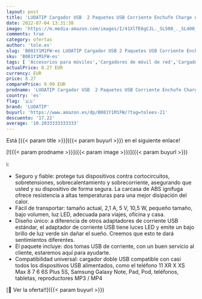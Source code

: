 ```yaml
---
layout: post
title: 'LUOATIP Cargador USB  2 Paquetes USB Corriente Enchufe Charge de Pared 2.1A/5V Fuentes Dobles para iPhone XS MAX XR X 8/7/6S Plus  Samsung Galaxy/Note S8+/7 LG 6/5  iPad 4/3/2 Air Mini Pod  Xiaomi'
date: 2022-07-04 13:31:38
image: 'https://m.media-amazon.com/images/I/41XlTE6gCJL._SL500_._SL400_.jpg'
comments: true
category: ofertas
author: 'tole.es'
slug: 'B081Y1M1FW-es LUOATIP Cargador USB 2 Paquetes USB Corriente Enchufe...'
sku: 'B081Y1M1FW-es'
tags: [ 'Accesorios para móviles','Cargadores de móvil de red','Cargadores para móviles','Comunicación móvil y accesorios','Electrónica','ipad','iphone','luoatip','🇪🇸', ]
actualPrice: 8.27 EUR
currency: EUR
price: 8.27
comparePrice: 9.99 EUR
prodname: 'LUOATIP Cargador USB  2 Paquetes USB Corriente Enchufe Charge de Pared 2.1A/5V Fuentes Dobles para iPhone XS MAX XR X 8/7/6S Plus  Samsung Galaxy/Note S8+/7 LG 6/5  iPad 4/3/2 Air Mini Pod  Xiaomi'
country: 'es'
flag: '🇪🇸'
brand: 'LUOATIP'
buyurl: 'https://www.amazon.es/dp/B081Y1M1FW/?tag=tolees-21'
descuento: '17.22'
average: '10.2033333333333'
---
```


Está [{{< param title >}}]({{< param buyurl >}}) en el siguiente enlace!

[![{{< param prodname >}}]({{< param image >}})]({{< param buyurl >}})

ℹ️:

- Seguro y fiable: protege tus dispositivos contra cortocircuitos, sobretensiones, sobrecalentamiento y sobrecorriente, asegurando que usted y su dispositivo de forma segura. La carcasa de ABS ignífuga ofrece resistencia a altas temperaturas para una mejor disipación del calor.
- Fácil de transportar: tamaño actual, 2,1 A, 5 V, 10,5 W, pequeño tamaño, bajo volumen, luz LED, adecuada para viajes, oficina y casa.
- Diseño único: a diferencia de otros adaptadores de corriente USB estándar, el adaptador de corriente USB tiene luces LED y emite un bajo brillo de luz verde sin dañar el sueño. Creemos que esto te dará sentimientos diferentes.
- El paquete incluye: dos tomas USB de corriente, con un buen servicio al cliente, estaremos aquí para ayudarte.
- Compatibilidad universal: cargador doble USB compatible con casi todos los dispositivos USB alimentados, como el teléfono 11 XR X XS Max 8 7 6 6S Plus 5S, Samsung Galaxy Note, Pad, Pod, teléfonos, tabletas, reproductores MP3 / MP4

[🛒 Ver la oferta!!]({{< param buyurl >}})
